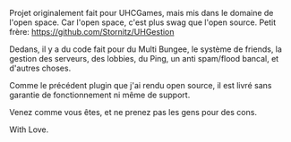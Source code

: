 Projet originalement fait pour UHCGames, mais mis dans le domaine de l'open space. Car l'open space, c'est plus swag que l'open source.
Petit frère: https://github.com/Stornitz/UHGestion

Dedans, il y a du code fait pour du Multi Bungee, le système de friends, la gestion des serveurs, des lobbies, du Ping, un anti spam/flood bancal, et d'autres choses.

Comme le précédent plugin que j'ai rendu open source, il est livré sans garantie de fonctionnement ni même de support.

Venez comme vous êtes, et ne prenez pas les gens pour des cons.



With Love.
